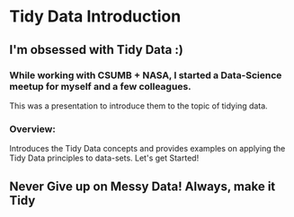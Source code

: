 # Tidy Data Introduction

## I'm obsessed with Tidy Data :)

### While working with CSUMB + NASA, I started a Data-Science meetup for myself and a few colleagues.

This was a presentation to introduce them to the topic of tidying data.

### Overview:
Introduces the Tidy Data concepts and provides examples on applying the Tidy Data principles to data-sets. Let's get Started!

## Never Give up on Messy Data! Always, make it Tidy
